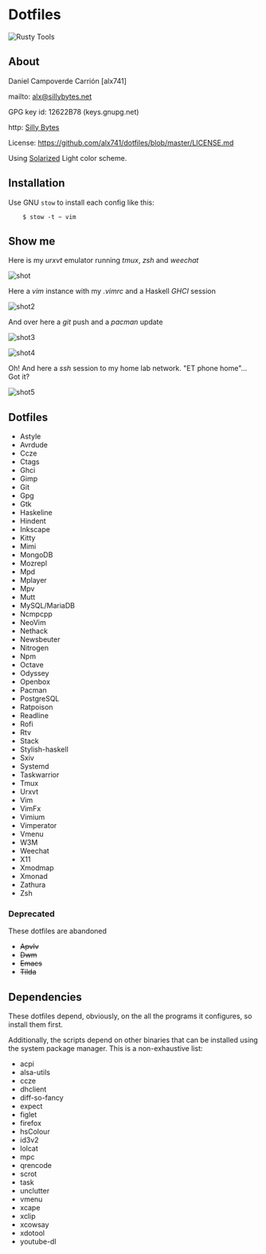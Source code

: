 # Dotfiles

![Rusty Tools](rusty_tools.jpg)


## About

Daniel Campoverde Carrión [alx741]

mailto: <alx@sillybytes.net>

GPG key id: 12622B78 (keys.gnupg.net)

http: [Silly Bytes](http://www.sillybytes.net)

License: https://github.com/alx741/dotfiles/blob/master/LICENSE.md

Using [Solarized](http://ethanschoonover.com/solarized) Light color scheme.


## Installation

Use GNU `stow` to install each config like this:

        $ stow -t ~ vim


## Show me

Here is my *urxvt* emulator running *tmux*, *zsh* and *weechat*

![shot](shot.png)


Here a *vim* instance with my *.vimrc* and a Haskell *GHCI* session

![shot2](shot2.png)


And over here a *git* push and a *pacman* update

![shot3](shot3.png)

![shot4](shot4.png)


Oh! And here a *ssh* session to my home lab network. "ET phone home"... Got it?

![shot5](shot5.png)


## Dotfiles

* Astyle
* Avrdude
* Ccze
* Ctags
* Ghci
* Gimp
* Git
* Gpg
* Gtk
* Haskeline
* Hindent
* Inkscape
* Kitty
* Mimi
* MongoDB
* Mozrepl
* Mpd
* Mplayer
* Mpv
* Mutt
* MySQL/MariaDB
* Ncmpcpp
* NeoVim
* Nethack
* Newsbeuter
* Nitrogen
* Npm
* Octave
* Odyssey
* Openbox
* Pacman
* PostgreSQL
* Ratpoison
* Readline
* Rofi
* Rtv
* Stack
* Stylish-haskell
* Sxiv
* Systemd
* Taskwarrior
* Tmux
* Urxvt
* Vim
* VimFx
* Vimium
* Vimperator
* Vmenu
* W3M
* Weechat
* X11
* Xmodmap
* Xmonad
* Zathura
* Zsh


### Deprecated

These dotfiles are abandoned

* ~~Apvlv~~
* ~~Dwm~~
* ~~Emacs~~
* ~~Tilda~~


## Dependencies

These dotfiles depend, obviously, on the all the programs it configures, so
install them first.

Additionally, the scripts depend on other binaries that can be installed using
the system package manager. This is a non-exhaustive list:

* acpi
* alsa-utils
* ccze
* dhclient
* diff-so-fancy
* expect
* figlet
* firefox
* hsColour
* id3v2
* lolcat
* mpc
* qrencode
* scrot
* task
* unclutter
* vmenu
* xcape
* xclip
* xcowsay
* xdotool
* youtube-dl
